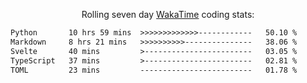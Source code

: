 <p align="center">Rolling seven day <a href="https://wakatime.com/@syrkis"/>WakaTime</a> coding stats:</p>
<!--START_SECTION:waka-->

```txt
Python       10 hrs 59 mins  >>>>>>>>>>>>>------------   50.10 %
Markdown     8 hrs 21 mins   >>>>>>>>>>---------------   38.06 %
Svelte       40 mins         >------------------------   03.05 %
TypeScript   37 mins         >------------------------   02.81 %
TOML         23 mins         -------------------------   01.78 %
```

<!--END_SECTION:waka-->
